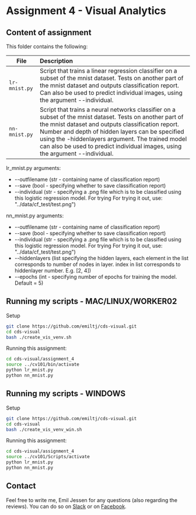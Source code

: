 # Assignment 4 - Visual Analytics

## Content of assignment

This folder contains the following:

| File | Description|
|--------|:-----------|
```lr-mnist.py```| Script that trains a linear regression classifier on a subset of the mnist dataset. Tests on another part of the mnist dataset and outputs classification report. Can also be used to predict individual images, using the argument --individual.
```nn-mnist.py```| Script that trains a neural networks classifier on a subset of the mnist dataset. Tests on another part of the mnist dataset and outputs classification report. Number and depth of hidden layers can be specified using the -hiddenlayers argument. The trained model can also be used to predict individual images, using the argument --individual.

lr_mnist.py arguments:
- --outfilename (str - containing name of classification report)
- --save (bool - specifying whether to save classification report)
- --individual (str - specifying a .png file which is to be classified using this logistic regression model. For trying For trying it out, use: "../data/cf_test/test.png")

nn_mnist.py arguments:
- --outfilename (str - containing name of classification report)
- --save (bool - specifying whether to save classification report)
- --individual (str - specifying a .png file which is to be classified using this logistic regression model. For trying For trying it out, use: "../data/cf_test/test.png")
- --hiddenlayers (list specifying the hidden layers, each element in the list corresponds to number of nodes in layer. index in list corresponds to hiddenlayer number. E.g. [2, 4])
- --epochs (int - specifying number of epochs for training the model. Default = 5)

## Running my scripts - MAC/LINUX/WORKER02
Setup
```bash
git clone https://github.com/emiltj/cds-visual.git
cd cds-visual
bash ./create_vis_venv.sh
```
Running this assignment:
```bash
cd cds-visual/assignment_4
source ../cv101/bin/activate 
python lr_mnist.py
python nn_mnist.py
```

## Running my scripts - WINDOWS
Setup
```bash
git clone https://github.com/emiltj/cds-visual.git
cd cds-visual
bash ./create_vis_venv_win.sh
```
Running this assignment:
```bash
cd cds-visual/assignment_4
source ../cv101/Scripts/activate 
python lr_mnist.py
python nn_mnist.py
``` 

## Contact

Feel free to write me, Emil Jessen for any questions (also regarding the reviews). 
You can do so on [Slack](https://app.slack.com/client/T01908QBS9X/D01A1LFRDE0) or on [Facebook](https://www.facebook.com/emil.t.jessen/).

